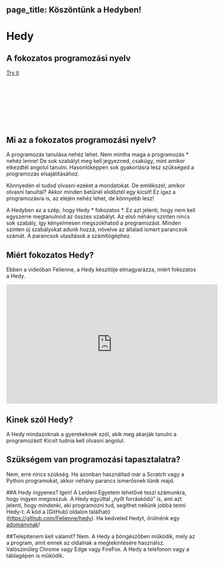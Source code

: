 page_title: Köszöntünk a Hedyben!
---
<div class="-mx-16 -my-12 px-16 py-8 mb-8 bg-cover flex items-center" style="background-image: url(/images/header.jpg); height: 250px; position: relative;">
  <div class="flex-1">
    <h1 class="font-bold font-slab text-white text-6xl text-shadow-md tracking-wide">Hedy</h1>
    <h2 class="font-sans font-light text-white text-shadow-md tracking-wide my-1">A fokozatos programozási nyelv</h2>
  </div>
  <div class="flex-none">
    <a class="green-btn text-white px-8 py-4" href="/hedy?lang=hu">Try it</a>
  </div>
</div>

## Mi az a fokozatos programozási nyelv?

A programozás tanulása nehéz lehet. Nem mintha maga a programozás * nehéz lenne! De sok szabályt meg kell jegyezned, csakúgy, mint amikor elkezdtél angolul tanulni.
Hasonlóképpen sok gyakorlásra lesz szükséged a programozás elsajátításához.

Könnyedén el tudod olvasni ezeket a mondatokat. De emlékszel, amikor olvasni tanultál? Akkor minden betűnél elidőztél egy kicsit!
Ez igaz a programozásra is, az elején nehéz lehet, de könnyebb lesz!

A Hedyben az a szép, hogy Hedy * fokozatos *. Ez azt jelenti, hogy nem kell egyszerre megtanulnod az összes szabályt.
Az első néhány szinten nincs sok szabály, így kényelmesen megszokhatod a programozást.
Minden szinten új szabályokat adunk hozzá, növelve az általad ismert parancsok számát. A parancsok utasítások a számítógéphez.

## Miért fokozatos Hedy?
Ebben a videóban Felienne, a Hedy készítője elmagyarázza, miért fokozatos a Hedy.

<center>
<iframe width="560" height="315" src="https://www.youtube.com/embed/EdqT313rM40" frameborder="0" allow="accelerometer; autoplay; encrypted-media; gyroscope; picture-in-picture" allowfullscreen></iframe>
</center>

## Kinek szól Hedy?
A Hedy mindazoknak a gyerekeknek szól, akik meg akarják tanulni a programozást! Kicsit  tudnia kell olvasni angolul.

## Szükségem van programozási tapasztalatra?
Nem, erre nincs szükség. Ha azonban használtad már a Scratch vagy a Python programokat, akkor néhány parancs ismerősnek tűnik majd.

##A Hedy ingyenes?
Igen! A Leideni Egyetem lehetővé teszi számunkra, hogy ingyen megosszuk. A Hedy egyúttal „nyílt forráskódú” is, ami azt jelenti, hogy mindenki, aki programozni tud, segíthet nekünk jobbá tenni Hedy-t. A kód a [GitHub] oldalon található (https://github.com/Felienne/hedy).
Ha kedveled Hedyt, örülnénk egy [adománynak](https://www.steunleiden.nl/project/hedy?locale=en)!

##Telepítenem kell valamit?
Nem. A Hedy a böngészőben működik, mely az a program, amit ennek az oldalnak a megtekintésére használsz. Valószínűleg Chrome vagy Edge vagy FireFox. A Hedy a telefonon vagy a táblagépen is működik.

